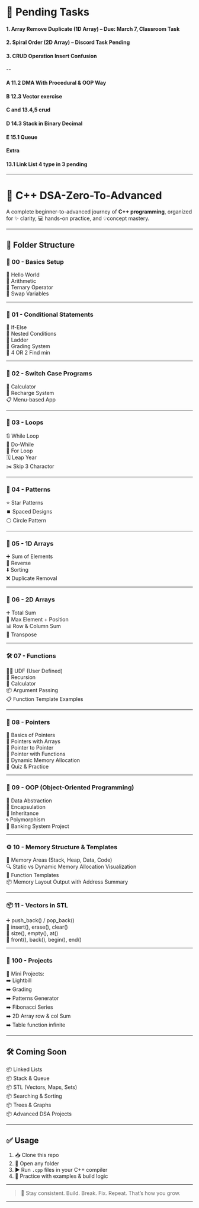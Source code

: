# 📌 Pending Tasks
#### 1. Array Remove Duplicate (1D Array) – Due: March 7, Classroom Task

#### 2. Spiral Order (2D Array) – Discord Task Pending

#### 3. CRUD Operation Insert Confusion

--

#### A 11.2 DMA With Procedural & OOP Way
#### B 12.3 Vector exercise
#### C and 13.4,5 crud
#### D 14.3 Stack in Binary Decimal
#### E 15.1 Queue
#### Extra 
####  13.1 Link List 4 type in 3 pending





---

# 🚀 C++ DSA-Zero-To-Advanced

A complete beginner-to-advanced journey of **C++ programming**, organized for ✨ clarity, 💻 hands-on practice, and 💡concept mastery.

---

## 📂 Folder Structure

### 📘 00 - Basics Setup
🔹 Hello World  
🔹 Arithmetic  
🔹 Ternary Operator  
🔹 Swap Variables

---

### 🧠 01 - Conditional Statements
🔸 If-Else  
🔸 Nested Conditions  
🔸 Ladder  
🔸 Grading System  
🔸 4 OR 2 Find min

---

### 🔄 02 - Switch Case Programs
🧮 Calculator  
📲 Recharge System  
📋 Menu-based App

---

### 🔁 03 - Loops
🔃 While Loop  
🔁 Do-While  
🔂 For Loop  
🗓️ Leap Year  
✂️  Skip 3 Charactor

---

### 🎨 04 - Patterns
⭐ Star Patterns  
⏹️ Spaced Designs  
⚪ Circle Pattern

---

### 🧮 05 - 1D Arrays
➕ Sum of Elements  
🔄 Reverse  
⬇️ Sorting  
❌ Duplicate Removal

---

### 🧊 06 - 2D Arrays
➕ Total Sum  
📍 Max Element + Position  
📊 Row & Column Sum  
🔁 Transpose

---

### 🛠️ 07 - Functions
🧑‍💻 UDF (User Defined)  
🔁 Recursion  
🧮 Calculator  
📦 Argument Passing  
📋 Function Template Examples

---

### 📌 08 - Pointers
📍 Basics of Pointers  
🧮 Pointers with Arrays  
🔗 Pointer to Pointer  
🧠 Pointer with Functions  
💾 Dynamic Memory Allocation  
🧩 Quiz & Practice

---

### 🧱 09 - OOP (Object-Oriented Programming)
📍 Data Abstraction  
🔐 Encapsulation  
🧬 Inheritance  
🌀 Polymorphism  
🏦 Banking System Project

---

### ⚙️ 10 - Memory Structure & Templates
🧠 Memory Areas (Stack, Heap, Data, Code)  
🔍 Static vs Dynamic Memory Allocation Visualization  
📐 Function Templates  
📦 Memory Layout Output with Address Summary

---

### 📦 11 - Vectors in STL
➕ push_back() / pop_back()  
🧩 insert(), erase(), clear()  
📏 size(), empty(), at()  
🏁 front(), back(), begin(), end()

---

### 🧩 100 - Projects
🎯 Mini Projects:  
➡️ Lightbill  
➡️ Grading  
➡️ Patterns Generator  
➡️ Fibonacci Series  
➡️ 2D Array row & col Sum  
➡️ Table function infinite

---

## 🛠️ Coming Soon

📦 Linked Lists  
📦 Stack & Queue  
📦 STL (Vectors, Maps, Sets)  
📦 Searching & Sorting  
📦 Trees & Graphs  
📦 Advanced DSA Projects

---

## ✅ Usage

1. 📥 Clone this repo  
2. 📂 Open any folder  
3. ▶️ Run `.cpp` files in your C++ compiler  
4. 💪 Practice with examples & build logic  

---

> 🚨 Stay consistent. Build. Break. Fix. Repeat. That’s how you grow.

---

